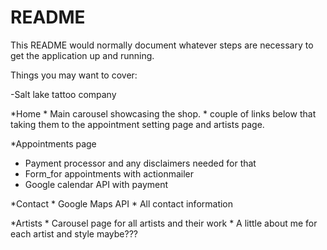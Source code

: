 # README

This README would normally document whatever steps are necessary to get the
application up and running.

Things you may want to cover:

-Salt lake tattoo company

*Home
	* Main carousel showcasing the shop.
	* couple of links below that taking them to the appointment setting page and artists page.

*Appointments page
  * Payment processor and any disclaimers needed for that
  * Form_for appointments with actionmailer
  * Google calendar API with payment

*Contact
	* Google Maps API
	* All contact information

*Artists
	* Carousel page for all artists and their work
	* A little about me for each artist and style maybe???
